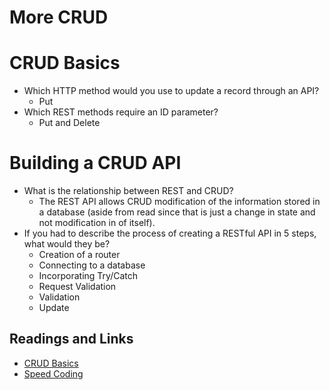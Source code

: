 # More CRUD

# CRUD Basics

* Which HTTP method would you use to update a record through an API?
  * Put
* Which REST methods require an ID parameter?
  * Put and Delete

# Building a CRUD API

* What is the relationship between REST and CRUD?
  * The REST API allows CRUD modification of the information stored in a database (aside from read since that is just a change in state and not modification in of itself).
* If you had to describe the process of creating a RESTful API in 5 steps, what would they be?
  * Creation of a router
  * Connecting to a database
  * Incorporating Try/Catch
  * Request Validation
  * Validation
  * Update

## Readings and Links

* [CRUD Basics](https://medium.com/geekculture/crud-operations-explained-2a44096e9c88)
* [Speed Coding](https://www.youtube.com/watch?v=EzNcBhSv1Wo)
